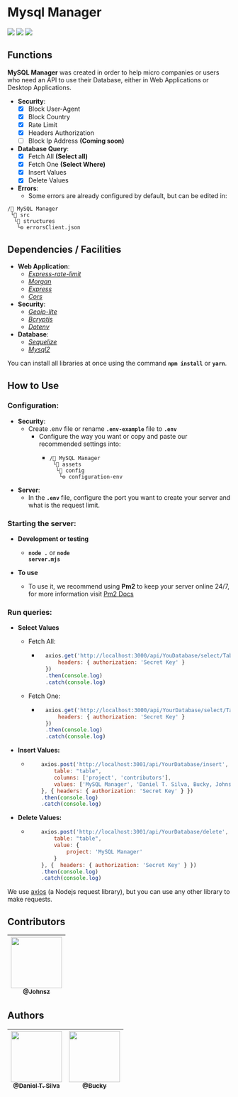 <h1>Mysql Manager</h1>
<div>
    <a href=''><img src='https://img.shields.io/hexpm/l/plug' /></a>
    <a href=''><img src='https://img.shields.io/github/last-commit/7Silva/MySQL_Manager' /></a>
    <a href=''><img src='https://img.shields.io/github/repo-size/7Silva/MySQL_Manager' /></a>
</div>

<!-- Functions Div -->
<div>
    <h2>Functions</h2>
    <p><strong>MySQL Manager</strong> was created in order to help micro companies or users who need an API to use their Database, either in Web Applications or Desktop Applications.</p>
</div>

- <strong>Security</strong>:
  - [x] Block User-Agent
  - [x] Block Country
  - [x] Rate Limit
  - [x] Headers Authorization 
  - [ ] Block Ip Address <strong>(Coming soon)</strong>

- <strong>Database Query</strong>:
  - [x] Fetch All <strong>(Select all)</strong>
  - [x] Fetch One <strong>(Select Where)</strong>
  - [x] Insert Values
  - [x] Delete Values

- <strong>Errors</strong>:
  - Some errors are already configured by default, but can be edited in:

<div>

    /📁 MySQL Manager
     └📂 src
      └📂 structures
       └⚙️ errorsClient.json
        
</div>
<!-- Final Functions Div -->

<!-- Dependencies / Facilities -->
<div>
    <h2>Dependencies / Facilities</h2>
</div>

- <strong>Web Application</strong>:
  - <em><a href='https://www.npmjs.com/package/express-rate-limit'>Express-rate-limit</a></em>
  - <em><a href='https://www.npmjs.com/package/morgan'>Morgan</a></em>
  - <em><a href='https://expressjs.com'>Express</a></em>
  - <em><a href='https://www.npmjs.com/package/cors'>Cors</a></em>
- <strong>Security</strong>:
  - <em><a href='https://www.npmjs.com/package/geoip-lite'>Geoip-lite</a></em>
  - <em><a href='https://www.npmjs.com/package/bcryptjs'>Bcryptjs</a></em>
  - <em><a href='https://www.npmjs.com/package/dotenv'>Dotenv</a></em>
- <strong>Database</strong>:
  - <em><a href='https://sequelize.org/'>Sequelize</a></em>
  - <em><a href='https://www.npmjs.com/package/mysql2'>Mysql2</a></em>

<p>You can install all libraries at once using the command <strong><code>npm install</code></strong> or <strong><code>yarn</code></strong>.</p>
<!-- Final Dependencies / Facilities -->

<!-- How to Use -->
<div>
    <h2>How to Use</h2>
</div>

<h3>Configuration:</h3>

- <strong>Security</strong>:
  - Create .env file or rename <strong><code>.env-example</code></strong> file to <strong><code>.env</code></strong>
    - Configure the way you want or copy and paste our recommended settings into: 
      - ```    
        /📁 MySQL Manager
         └📂 assets
          └📂 config
           └⚙️ configuration-env
        ```
- <strong>Server</strong>:
  - In the <strong><code>.env</code></strong> file, configure the port you want to create your server and what is the request limit.

<h3>Starting the server:</h3>

- <strong>Development or testing</strong>
  - <strong><code>node .</code></strong> or <strong><code>node server.mjs</code></strong>

- <strong>To use</strong>
  - To use it, we recommend using <strong>Pm2</strong> to keep your server online 24/7, for more information visit <a href='https://pm2.keymetrics.io/docs/usage/quick-start/'>Pm2 Docs</a>

<h3>Run queries:</h3>

- <strong>Select Values</strong>
  - Fetch All:
    - ```js
        axios.get('http://localhost:3000/api/YouDatabase/select/Table', {
            headers: { authorization: 'Secret Key' }
        })
        .then(console.log)
        .catch(console.log)
      ```
  - Fetch One:
    - ```js
        axios.get('http://localhost:3000/api/YourDatabase/select/Table?id=1', {
            headers: { authorization: 'Secret Key' }
        })
        .then(console.log)
        .catch(console.log)
      ```

- <strong>Insert Values:</strong>
  - ```js
        axios.post('http://localhost:3001/api/YourDatabase/insert', {
            table: "table",
            columns: ['project', 'contributors'],
            values: ['MySQL Manager', 'Daniel T. Silva, Bucky, Johnsz']
        }, { headers: { authorization: 'Secret Key' } })
        .then(console.log)
        .catch(console.log)
      ```

- <strong>Delete Values:</strong>
  - ```js
        axios.post('http://localhost:3001/api/YourDatabase/delete', {
            table: "table",
            value: {
                project: 'MySQL Manager'
            }
        }, {  headers: { authorization: 'Secret Key' } })
        .then(console.log)
        .catch(console.log)
      ```

<p>We use <a href='https://axios-http.com/'>axios</a> (a Nodejs request library), but you can use any other library to make requests.</p>
<!-- Final How to Use -->

<!-- Contributors -->
<h2>Contributors</h2>

| [<img src="https://github.com/7Johnsz.png?size=115" width=115><br><sub>@Johnsz</sub>](https://github.com/7Johnsz) |
| :---: | 

<h2>Authors</h2>

| [<img src="https://github.com/7Silva.png?size=115" width=115><br><sub>@Daniel T. Silva</sub>](https://github.com/7Silva) | [<img src="https://github.com/isBucky.png?size=115" width=115><br><sub>@Bucky</sub>](https://github.com/isBucky) |
| :---: | :---: |